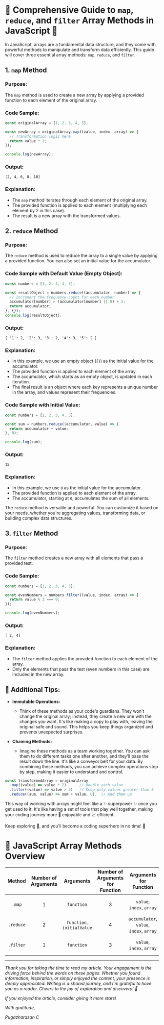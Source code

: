 # :rainbow: Comprehensive Guide to `map`, `reduce`, and `filter` Array Methods in JavaScript :rocket:

In JavaScript, arrays are a fundamental data structure, and they come with powerful methods to manipulate and transform data efficiently. This guide will cover three essential array methods: `map`, `reduce`, and `filter`.

## 1. `map` Method

### Purpose:
The `map` method is used to create a new array by applying a provided function to each element of the original array.

### Code Sample:

```javascript
const originalArray = [1, 2, 3, 4, 5];

const newArray = originalArray.map((value, index, array) => {
  // Transformation logic here
  return value * 2;
});

console.log(newArray);
```

### Output:
```
[2, 4, 6, 8, 10]
```


### Explanation:
- The `map` method iterates through each element of the original array.
- The provided function is applied to each element (multiplying each element by 2 in this case).
- The result is a new array with the transformed values.

## 2. `reduce` Method

### Purpose:
The `reduce` method is used to reduce the array to a single value by applying a provided function. You can also set an initial value for the accumulator.

### Code Sample with Default Value (Empty Object):

```javascript
const numbers = [1, 2, 3, 4, 5];

const resultObject = numbers.reduce((accumulator, number) => {
  // Increment the frequency count for each number
  accumulator[number] = (accumulator[number] || 0) + 1;
  return accumulator;
}, {});
console.log(resultObject);
```

### Output:
```
{ '1': 2, '2': 3, '3': 2, '4': 3, '5': 2 }
```


### Explanation:
- In this example, we use an empty object (`{}`) as the initial value for the accumulator.
- The provided function is applied to each element of the array.
- The accumulator, which starts as an empty object, is updated in each iteration.
- The final result is an object where each key represents a unique number in the array, and values represent their frequencies.

### Code Sample with Initial Value:

```javascript
const numbers = [1, 2, 3, 4, 5];

const sum = numbers.reduce((accumulator, value) => {
  return accumulator + value;
}, 0);

console.log(sum);
```

### Output:
```
15
```


### Explanation:
- In this example, we use `0` as the initial value for the accumulator.
- The provided function is applied to each element of the array.
- The accumulator, starting at `0`, accumulates the sum of all elements.

The `reduce` method is versatile and powerful. You can customize it based on your needs, whether you're aggregating values, transforming data, or building complex data structures.

## 3. `filter` Method

### Purpose:
The `filter` method creates a new array with all elements that pass a provided test.

### Code Sample:

```javascript
const numbers = [1, 2, 3, 4, 5];

const evenNumbers = numbers.filter((value, index, array) => {
  return value % 2 === 0;
});

console.log(evenNumbers);
```

### Output:
```
[ 2, 4]
```


### Explanation:
- The `filter` method applies the provided function to each element of the array.
- Only the elements that pass the test (even numbers in this case) are included in the new array.

## :beginner: Additional Tips:

- **Immutable Operations:**
  - Think of these methods as your code's guardians. They won't change the original array; instead, they create a new one with the changes you want. It's like making a copy to play with, leaving the original safe and sound. This helps you keep things organized and prevents unexpected surprises.

- **Chaining Methods:**
  - Imagine these methods as a team working together. You can ask them to do different tasks one after another, and they'll pass the result down the line. It's like a conveyor belt for your data. By combining these methods, you can achieve complex operations step by step, making it easier to understand and control.

```javascript
const transformedArray = originalArray
  .map((value) => value * 2)      // Double each value
  .filter((value) => value > 5)   // Keep only values greater than 5
  .reduce((sum, value) => sum + value, 0);  // Add them up
```

This way of working with arrays might feel like a :sparkles: superpower :sparkles: once you get used to it. It's like having a set of tools that play well together, making your coding journey more :dizzy: enjoyable and :chart_with_upwards_trend: efficient.


Keep exploring :compass:, and you'll become a coding superhero in no time! :seedling:

# :crystal_ball: JavaScript Array Methods Overview

|  Method   | Number of Arguments |         Arguments          | Number of Arguments for Function |          Arguments for Function          | Return Type |        Description         |
| :-------: | :-----------------: | :------------------------: | :------------------------------: | :--------------------------------------: | :---------: | :------------------------: |
|  `.map`   |          1          |         `function`         |                3                 |        `value`, `index`, `array`         |   `Array`   |  Transforms each element.  |
| `.reduce` |          2          | `function`, `initialValue` |                4                 | `accumulator`, `value`, `index`, `array` |    `any`    |     Aggregates values.     |
| `.filter` |          1          |         `function`         |                3                 |        `value`, `index`, `array`         |   `Array`   | Selects specific elements. |



---

*Thank you for taking the time to read my article. Your engagement is the driving force behind the words on these pages. Whether you found information, inspiration, or simply enjoyed the content, your presence is deeply appreciated. Writing is a shared journey, and I'm grateful to have you as a reader. Cheers to the joy of exploration and discovery! 🌟*

*If you enjoyed the article, consider giving it more stars!*

*With gratitude,*

*Pugazharasan C*